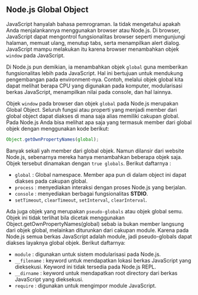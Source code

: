 ## Node.js Global Object

JavaScript hanyalah bahasa pemrograman. Ia tidak mengetahui apakah Anda menjalankannya menggunakan browser atau Node.js. Di browser, JavaScript dapat mengontrol fungsionalitas browser seperti mengunjungi halaman, memuat ulang, menutup tabs, serta menampilkan alert dialog. JavaScript mampu melakukan itu karena browser menambahkan objek `window` pada JavaScript.

Di Node.js pun demikian, ia menambahkan objek `global` guna memberikan fungsionalitas lebih pada JavaScript. Hal ini bertujuan untuk mendukung pengembangan pada environment-nya. Contoh, melalui objek global kita dapat melihat berapa CPU yang digunakan pada komputer, modularisasi berkas JavaScript, menampilkan nilai pada console, dan hal lainnya.

Objek `window` pada browser dan objek `global` pada Node.js merupakan Global Object. Seluruh fungsi atau properti yang menjadi member dari global object dapat diakses di mana saja alias memiliki cakupan global. Pada Node.js Anda bisa melihat apa saja yang termasuk member dari global objek dengan menggunakan kode berikut:

```js
Object.getOwnPropertyNames(global);
```

Banyak sekali yah member dari global objek. Namun dilansir dari website Node.js, sebenarnya mereka hanya menambahkan beberapa objek saja. Objek tersebut dinamakan dengan `true globals`. Berikut daftarnya :

- `global` : Global namespace. Member apa pun di dalam object ini dapat diakses pada cakupan global.
- `process` : menyediakan interaksi dengan proses Node.js yang berjalan.
- `console` : menyediakan berbagai fungsionalitas **STDIO**.
- `setTimeout`, `clearTimeout`, `setInterval`, `clearInterval`.

Ada juga objek yang merupakan `pseudo-globals` atau objek global semu. Objek ini tidak terlihat bila dicetak menggunakan Object.getOwnPropertyNames(global) sebab ia bukan member langsung dari objek global, melainkan diturunkan dari cakupan module. Karena pada Node.js semua berkas JavaScript adalah module, jadi pseudo-globals dapat diakses layaknya global objek. Berikut daftarnya:

- `module` : digunakan untuk sistem modularisasi pada Node.js.
- `__filename` : keyword untuk mendapatkan lokasi berkas JavaScript yang dieksekusi. Keyword ini tidak tersedia pada Node.js REPL.
- `__dirname` : keyword untuk mendapatkan root directory dari berkas JavaScript yang dieksekusi.
- `require` : digunakan untuk mengimpor module JavaScript.

